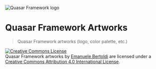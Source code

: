 ![Quasar Framework logo](https://cdn.rawgit.com/quasarframework/quasar-art/9addb0ba/dist/128/quasar-logo.png)

# Quasar Framework Artworks

> Quasar Framework artworks (logo, color palette, etc.)

<a rel="license" href="http://creativecommons.org/licenses/by/4.0/"><img alt="Creative Commons License" style="border-width:0" src="https://i.creativecommons.org/l/by/4.0/88x31.png" /></a><br /><span xmlns:dct="http://purl.org/dc/terms/" property="dct:title">Quasar Framework artworks</span> by <a xmlns:cc="http://creativecommons.org/ns#" href="https://github.com/zuck" property="cc:attributionName" rel="cc:attributionURL">Emanuele Bertoldi</a> are licensed under a <a rel="license" href="http://creativecommons.org/licenses/by/4.0/">Creative Commons Attribution 4.0 International License</a>.
